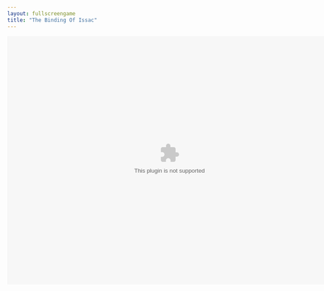 ```yaml
---
layout: fullscreengame
title: "The Binding Of Issac"
---
```

<embed src="The Binding of Isaac.swf" width="750" height="575"></embed>

